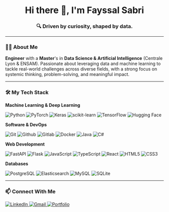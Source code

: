 <h1 align="center">Hi there 👋, I'm Fayssal Sabri</h1>
<h3 align="center">🔍 Driven by curiosity, shaped by data.</h3>

---

### 👨‍💻 About Me

**Engineer** with a **Master**'s in **Data Science & Artificial Intelligence** (Centrale Lyon & ENSAM). Passionate about leveraging data and machine learning to tackle real-world challenges across diverse fields, with a strong focus on systemic thinking, problem-solving, and meaningful impact.


---

### 🛠️ My Tech Stack

**Machine Learning & Deep Learning**
<p>
  <img src="https://img.shields.io/badge/Python-14354C?&logo=python&logoColor=white" alt="Python"/>
  <img src="https://img.shields.io/badge/PyTorch-EE4C2C?&logo=PyTorch&logoColor=white" alt="PyTorch"/>
  <img src="https://img.shields.io/badge/Keras-%23D00000.svg?logo=Keras&logoColor=white" alt="Keras"/>
  <img src="https://img.shields.io/badge/scikit--learn-%23F7931E.svg?&logo=scikit-learn&logoColor=white" alt="scikit-learn"/>
  <img src="https://img.shields.io/badge/TensorFlow-%23FF6F00.svg?logo=TensorFlow&logoColor=white" alt="TensorFlow"/>
  <img src="https://img.shields.io/badge/%20Hugging%20Face-FFD21E?&logo=hugging-face&logoColor=white" alt="Hugging Face"/>
</p>

**Software & DevOps**
<p>
  <img src="https://img.shields.io/badge/GIT-E44C30?&logo=git&logoColor=white" alt="Git"/>
  <img src="https://img.shields.io/badge/Github-171515?&logo=github&logoColor=white" alt="Github"/>
  <img src="https://img.shields.io/badge/Gitlab-330F63?logo=gitlab&logoColor=white" alt="Gitlab"/>
  <img src="https://img.shields.io/badge/Docker-%230db7ed.svg?&logo=docker&logoColor=white" alt="Docker"/>
  <img src="https://img.shields.io/badge/Java-ED8B00?logo=java&logoColor=white" alt="Java"/>
  <img src="https://img.shields.io/badge/C%23-058e0c?logo=c-sharp&logoColor=white" alt="C#"/>
</p>

**Web Development**
<p>
  <img src="https://img.shields.io/badge/FastAPI-005571?logo=fastapi" alt="FastAPI"/>
  <img src="https://img.shields.io/badge/Flask-000000?logo=flask&logoColor=white" alt="Flask"/>
  <img src="https://img.shields.io/badge/JavaScript-323330?&logo=javascript&logoColor=F7DF1E" alt="JavaScript"/>
  <img src="https://img.shields.io/badge/TypeScript-007ACC?logo=typescript&logoColor=white" alt="TypeScript"/>
  <img src="https://img.shields.io/badge/React-20232A?logo=react&logoColor=61DAFB" alt="React"/>
  <img src="https://img.shields.io/badge/html5-%23E34F26.svg?logo=html5&logoColor=white" alt="HTML5"/>
  <img src="https://img.shields.io/badge/CSS3-%231572B6.svg?logo=css3&logoColor=white" alt="CSS3"/>
</p>

**Databases**
<p>
  <img src="https://img.shields.io/badge/Postgres-%23316192.svg?&logo=postgresql&logoColor=white" alt="PostgreSQL"/>
  <img src="https://img.shields.io/badge/Elasticsearch-005571?logo=elasticsearch&logoColor=white" alt="Elasticsearch"/>
  <img src="https://img.shields.io/badge/MySQL-4479A1?&logo=mysql&logoColor=white" alt="MySQL"/>
  <img src="https://img.shields.io/badge/SQLite-07405E?logo=sqlite&logoColor=white" alt="SQLite"/>
</p>

---

### 📫 Connect With Me

<p align="left">
  <a href="https://www.linkedin.com/in/fayssalsabri" target="_blank">
    <img src="https://img.shields.io/badge/LinkedIn-0077B5?style=for-the-badge&logo=linkedin&logoColor=white" alt="LinkedIn"/>
  </a>
  <a href="mailto:fayssalsabri4@gmail.com">
    <img src="https://img.shields.io/badge/Gmail-D14836?style=for-the-badge&logo=gmail&logoColor=white" alt="Gmail"/>
  </a>
  <a href="https://fayssalsabri.github.io/" target="_blank">
    <img src="https://img.shields.io/badge/Portfolio-000000?style=for-the-badge&logo=About.me&logoColor=white" alt="Portfolio"/>
  </a>
</p>
